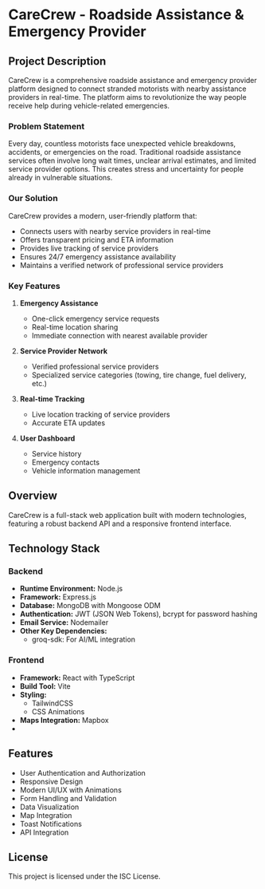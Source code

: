 # CareCrew - Roadside Assistance & Emergency Provider

## Project Description
CareCrew is a comprehensive roadside assistance and emergency provider platform designed to connect stranded motorists with nearby assistance providers in real-time. The platform aims to revolutionize the way people receive help during vehicle-related emergencies.

### Problem Statement
Every day, countless motorists face unexpected vehicle breakdowns, accidents, or emergencies on the road. Traditional roadside assistance services often involve long wait times, unclear arrival estimates, and limited service provider options. This creates stress and uncertainty for people already in vulnerable situations.

### Our Solution
CareCrew provides a modern, user-friendly platform that:
- Connects users with nearby service providers in real-time
- Offers transparent pricing and ETA information
- Provides live tracking of service providers
- Ensures 24/7 emergency assistance availability
- Maintains a verified network of professional service providers

### Key Features
1. **Emergency Assistance**
   - One-click emergency service requests
   - Real-time location sharing
   - Immediate connection with nearest available provider

2. **Service Provider Network**
   - Verified professional service providers
   - Specialized service categories (towing, tire change, fuel delivery, etc.)

3. **Real-time Tracking**
   - Live location tracking of service providers
   - Accurate ETA updates

4. **User Dashboard**
   - Service history
   - Emergency contacts
   - Vehicle information management

## Overview
CareCrew is a full-stack web application built with modern technologies, featuring a robust backend API and a responsive frontend interface.

## Technology Stack

### Backend
- **Runtime Environment:** Node.js
- **Framework:** Express.js
- **Database:** MongoDB with Mongoose ODM
- **Authentication:** JWT (JSON Web Tokens), bcrypt for password hashing
- **Email Service:** Nodemailer
- **Other Key Dependencies:**
  - groq-sdk: For AI/ML integration

### Frontend
- **Framework:** React with TypeScript
- **Build Tool:** Vite
- **Styling:** 
  - TailwindCSS
  - CSS Animations
- **Maps Integration:** Mapbox
- 
## Features
- User Authentication and Authorization
- Responsive Design
- Modern UI/UX with Animations
- Form Handling and Validation
- Data Visualization
- Map Integration
- Toast Notifications
- API Integration

## License
This project is licensed under the ISC License.
